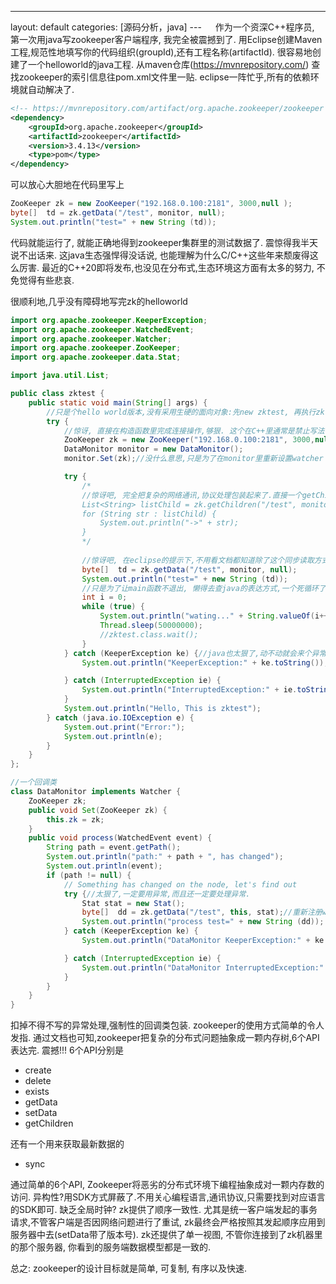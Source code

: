 ---
layout: default
categories: [源码分析，java]
---   
作为一个资深C++程序员, 第一次用java写zookeeper客户端程序, 我完全被震撼到了.
用Eclipse创建Maven工程,规范性地填写你的代码组织(groupId),还有工程名称(artifactId). 很容易地创建了一个helloworld的java工程. 从maven仓库(https://mvnrepository.com/) 查找zookeeper的索引信息往pom.xml文件里一贴. eclipse一阵忙乎,所有的依赖环境就自动解决了.
```xml 
<!-- https://mvnrepository.com/artifact/org.apache.zookeeper/zookeeper -->
<dependency>
    <groupId>org.apache.zookeeper</groupId>
    <artifactId>zookeeper</artifactId>
    <version>3.4.13</version>
    <type>pom</type>
</dependency>
```

可以放心大胆地在代码里写上
```java
ZooKeeper zk = new ZooKeeper("192.168.0.100:2181", 3000,null );
byte[]  td = zk.getData("/test", monitor, null);
System.out.println("test=" + new String (td));
```
代码就能运行了, 就能正确地得到zookeeper集群里的测试数据了. 震惊得我半天说不出话来. 这java生态强悍得没话说, 也能理解为什么C/C++这些年来颓废得这么厉害.
最近的C++20即将发布,也没见在分布式,生态环境这方面有太多的努力, 不免觉得有些悲哀.

很顺利地,几乎没有障碍地写完zk的helloworld
```java
import org.apache.zookeeper.KeeperException;
import org.apache.zookeeper.WatchedEvent;
import org.apache.zookeeper.Watcher;
import org.apache.zookeeper.ZooKeeper;
import org.apache.zookeeper.data.Stat;

import java.util.List;

public class zktest {
    public static void main(String[] args) {
		//只是个hello world版本,没有采用生硬的面向对象:先new zktest, 再执行zktest.run(0)
        try {
			//惊讶, 直接在构造函数里完成连接操作,够狠. 这个在C++里通常是禁止写法.
            ZooKeeper zk = new ZooKeeper("192.168.0.100:2181", 3000,null );
            DataMonitor monitor = new DataMonitor();
            monitor.Set(zk);//没什么意思,只是为了在monitor里重新设置watcher

            try {
                /*
				//惊讶吧, 完全把复杂的网络通讯,协议处理包装起来了.直接一个getChildren了事.
                List<String> listChild = zk.getChildren("/test", monitor);
                for (String str : listChild) {
                    System.out.println("->" + str);
                }
                */
				
				//惊讶吧, 在eclipse的提示下,不用看文档都知道除了这个同步读取方式外,还有异步读取方式.
                byte[]  td = zk.getData("/test", monitor, null);
                System.out.println("test=" + new String (td));
                //只是为了让main函数不退出, 懒得去查java的表达方式,一个死循环了事.
				int i = 0;
                while (true) {
                    System.out.println("wating..." + String.valueOf(i++));
                    Thread.sleep(50000000);
                    //zktest.class.wait();
                }
            } catch (KeeperException ke) {//java也太狠了,动不动就会来个异常.是不是有滥用的嫌疑?
                System.out.println("KeeperException:" + ke.toString());

            } catch (InterruptedException ie) {
                System.out.println("InterruptedException:" + ie.toString());
            }
            System.out.println("Hello, This is zktest");
        } catch (java.io.IOException e) {
            System.out.print("Error:");
            System.out.println(e);
        }
    }
};

//一个回调类
class DataMonitor implements Watcher {
    ZooKeeper zk;
    public void Set(ZooKeeper zk) {
        this.zk = zk;
    }
    public void process(WatchedEvent event) {
        String path = event.getPath();
        System.out.println("path:" + path + ", has changed");
        System.out.println(event);
        if (path != null) {
            // Something has changed on the node, let's find out
            try {//太狠了,一定要用异常,而且还一定要处理异常.
                Stat stat = new Stat();
                byte[]  dd = zk.getData("/test", this, stat);//重新注册watcher
                System.out.println("process test=" + new String (dd));
            } catch (KeeperException ke) {
                System.out.println("DataMonitor KeeperException:" + ke.toString());

            } catch (InterruptedException ie) {
                System.out.println("DataMonitor InterruptedException:" + ie.toString());
            }
        }
    }
}
```
扣掉不得不写的异常处理,强制性的回调类包装. zookeeper的使用方式简单的令人发指.
通过文档也可知,zookeeper把复杂的分布式问题抽象成一颗内存树,6个API表达完. 震撼!!!
6个API分别是
* create
* delete
* exists
* getData
* setData
* getChildren

还有一个用来获取最新数据的
* sync

通过简单的6个API, Zookeeper将恶劣的分布式环境下编程抽象成对一颗内存数的访问.
异构性?用SDK方式屏蔽了.不用关心编程语言,通讯协议,只需要找到对应语言的SDK即可.
缺乏全局时钟? zk提供了顺序一致性. 尤其是统一客户端发起的事务请求,不管客户端是否因网络问题进行了重试, zk最终会严格按照其发起顺序应用到服务器中去(setData带了版本号). 
zk还提供了单一视图, 不管你连接到了zk机器里的那个服务器, 你看到的服务端数据模型都是一致的.

总之: zookeeper的设计目标就是简单, 可复制, 有序以及快速.